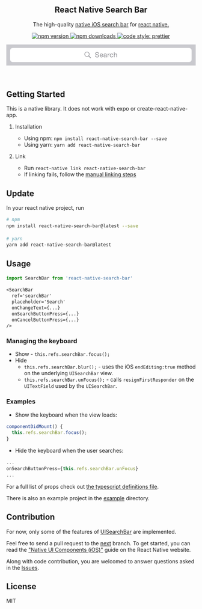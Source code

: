 <h2 align="center">React Native Search Bar</h2>

<p align="center">The high-quality
 <a href="https://developer.apple.com/documentation/uikit/uisearchbar">native iOS search bar</a> for <a href="https://facebook.github.io/react-native/">react native.</a>

<p align="center">
  <a href="https://www.npmjs.com/package/react-native-search-bar">
    <img alt="npm version" src="https://img.shields.io/npm/v/react-native-search-bar.svg?style=flat-square">
  </a>
  <a href="https://www.npmjs.com/package/react-native-react-native-search-bar">
    <img alt="npm downloads" src="https://img.shields.io/npm/dm/react-native-search-bar.svg?style=flat-square">
  </a>
   <a href="https://prettier.io">
    <img alt="code style: prettier" src="https://img.shields.io/badge/code_style-prettier-ff69b4.svg?style=flat-square">
  </a>
</p>

<p align="center">
  <img src="./.github/SearchBar.png"/>
</p>

<br>

## Getting Started

This is a native library. It does not work with expo or create-react-native-app.

1. Installation

   * Using npm: `npm install react-native-search-bar --save`
   * Using yarn: `yarn add react-native-search-bar`

2. Link
   * Run `react-native link react-native-search-bar`
   * If linking fails, follow the
     [manual linking steps](http://facebook.github.io/react-native/docs/linking-libraries-ios.html#manual-linking)

## Update

In your react native project, run

```Bash
# npm
npm install react-native-search-bar@latest --save

# yarn
yarn add react-native-search-bar@latest
```

## Usage

```javascript
import SearchBar from 'react-native-search-bar'
```

```JSX
<SearchBar
  ref='searchBar'
  placeholder='Search'
  onChangeText={...}
  onSearchButtonPress={...}
  onCancelButtonPress={...}
/>
```

### Managing the keyboard

* Show - `this.refs.searchBar.focus();`
* Hide
  * `this.refs.searchBar.blur();` - uses the iOS `endEditing:true` method on the
    underlying `UISearchBar` view.
  * `this.refs.searchBar.unFocus();` - calls `resignFirstResponder` on the
    `UITextField` used by the `UISearchBar`.

### Examples

* Show the keyboard when the view loads:

```javascript
componentDidMount() {
  this.refs.searchBar.focus();
}
```

* Hide the keyboard when the user searches:

```javascript
...
onSearchButtonPress={this.refs.searchBar.unFocus}
...
```

For a full list of props check out
[the typescript definitions file](./src/index.d.ts).

There is also an example project in the [example](./example) directory.

## Contribution

For now, only some of the features of
[UISearchBar](https://developer.apple.com/library/ios/documentation/UIKit/Reference/UISearchBar_Class/)
are implemented.

Feel free to send a pull request to the
[next](https://github.com/umhan35/react-native-search-bar/tree/next) branch. To
get started, you can read the
["Native UI Components (iOS)"](http://facebook.github.io/react-native/docs/native-components-ios.html)
guide on the React Native website.

Along with code contribution, you are welcomed to answer questions asked in the
[Issues](https://github.com/umhan35/react-native-search-bar/issues).

## License

MIT
